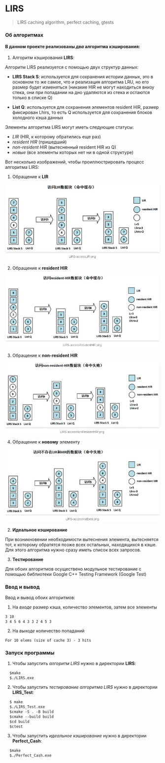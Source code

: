 # LIRS

>LIRS caching algorithm, perfect caching, gtests

### Об алгоритмах

#### В данном проекте реализованы *два* алгоритма кэширования:

1. Алгоритм кэширования **LIRS**:

Алгоритм LIRS реализуется с помощью двух структур данных:

   * **LIRS Stack S**: используется для сохранения истории данных, это в основном то же самое, что и реализация алгоритма LRU, но его размер будет изменяться (никакие HIR не могут находиться внизу стека, они при попадании на дно удаляются из стека и остаются только в списке Q)
   
   * **List Q**: используется для сохранения элементов resident HIR, размер фиксирован Lhirs, то есть Q используется для сохранения блоков холодного кэша данных

Элементы алгоритма LIRS могут иметь следующие статусы:  

* *LIR* (HIR, к которому обратились еще раз)
* *resident HIR* (пришедший)
* *non-resident HIR* (вытесненный resident HIR из Q)
* *новые* (все элементы которых нет ни в одной структуре)

Вот несколько изображений, чтобы проиллюстрировать процесс алгоритма LIRS:

1. Обращение к **LIR**  

![example](pictures/LIR.jpeg)  

2. Обращение к **resident HIR**  

![example](pictures/resident_HIR.jpeg)  

3. Обращение к **non-resident HIR**  

![example](pictures/non-resident_HIR.jpeg)  

4. Обращение к **новому** элементу  

![example](pictures/new.jpeg)  


2. **Идеальное кэширование** 

При возникновении необходимости вытеснения элемента, вытесняется тот, к которому обратятся позже всех остальных, находящихся в кэше.
Для этого алгоритма нужно сразу иметь список всех запросов.  

3. **Тестирование**

Для обоих алгоритмов осуществено модульное тестирование с помощью библиотеки Google C++ Testing Framework (Google Test)  


### Ввод и вывод

Ввод и вывод обоих алгоритмов:

1. На *входе* размер кэша, количество элементов, затем все элементы
```
3 10
3 4 5 6 4 3 3 2 4 5 3
```

2. На *выходе* количество попаданий
```
For 10 elems (size of cache 3) - 3 hits
```

### Запуск программы

1. Чтобы запустить *алгоритм LIRS* нужно в директории **LIRS**:  
```
  $make  
  $./LIRS.exe  
```
2. Чтобы запустить *тестирование алгоритма LIRS* нужно в директории **LIRS_Test**: 
```
  $ make  
  $./LIRS_Test.exe  
  $cmake -S . -B build
  $cmake --build build  
  $cd build    
  $ctest  
```    
 
3. Чтобы запустить *идеальное кэширование* нужно в директории **Perfect_Cash**: 
``` 
  $make  
  $./Perfect_Cash.exe  
```
